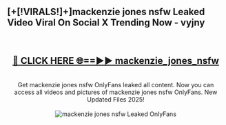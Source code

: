<h2>[+[!VIRALS!]+]mackenzie jones nsfw Leaked Video Viral On Social X Trending Now - vyjny</h2>
<br>
<div align="center">
<h2><a href="https://libra.edu.pl?mackenzie_jones_nsfw" rel="nofollow">🔴 CLICK HERE 🌐==►► mackenzie_jones_nsfw</a></h2>
<br>
Get mackenzie jones nsfw OnlyFans leaked all content. Now you can access all videos and pictures of mackenzie jones nsfw OnlyFans. New Updated Files 2025!
<br>
<br>
<a href="https://libra.edu.pl?mackenzie_jones_nsfw" rel="nofollow" data-target="animated-image.originalLink"><img src="https://i.ibb.co.com/WyWwxjT/player-gif2.gif" alt="mackenzie jones nsfw Leaked OnlyFans" style="max-width: 100%; display: inline-block;" data-target="animated-image.originalImage"></a>
</div>
<br>